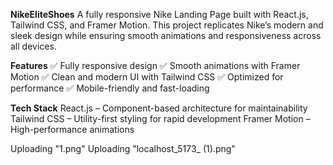 **NikeEliteShoes**
A fully responsive Nike Landing Page built with React.js, Tailwind CSS, and Framer Motion. This project replicates Nike’s modern and sleek design while ensuring smooth animations and responsiveness across all devices.

**Features**
✅ Fully responsive design
✅ Smooth animations with Framer Motion
✅ Clean and modern UI with Tailwind CSS
✅ Optimized for performance
✅ Mobile-friendly and fast-loading

**Tech Stack**
React.js – Component-based architecture for maintainability
Tailwind CSS – Utility-first styling for rapid development
Framer Motion – High-performance animations

Uploading "1.png"
Uploading "localhost_5173_ (1).png"
